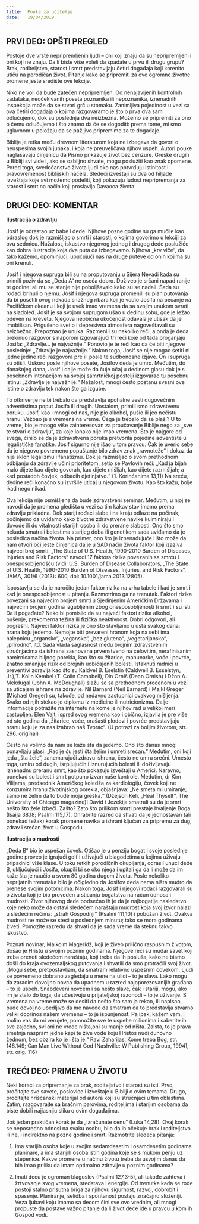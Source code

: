 ```yaml
---
title:  Pouka za učitelje
date:   19/04/2019
---
```


## PRVI DEO: OPŠTI PREGLED

Postoje dve vrste nepripremljenih ljudi – oni koji znaju da su nepripremljeni i oni koji ne znaju. Da li biste više voleli da spadate u prvu ili drugu grupu? Brak, roditeljstvo, starost i smrt predstavljaju četiri događaja koji korenito utiču na porodičan život. Pitanje kako se pripremiti za ove ogromne životne promene jeste središte ove lekcije.

Niko ne voli da bude zatečen nepripremljen. Od nenajavljenih kontrolnih zadataka, neočekivanih poseta poznanika ili nepoznanika, iznenadnih inspekcija može da se stvori grč u stomaku. Zanimljiva pojedinost u vezi sa ova četiri događaja o kojima razgovaramo je što o prva dva sami odlučujemo, dok su poslednja dva neizbežna. Možemo se pripremiti za ono o čemu odlučujemo i što znamo da će se dogoditi: prema tome, mi smo uglavnom u položaju da se pažljivo pripremimo za te događaje.

Biblija je retka među drevnom literaturom koja ne izbegava da govori o neuspesima svojih junaka, i koja ne preuveličava njihov uspeh. Autori pouke naglašavaju činjenicu da Pismo prikazuje život bez cenzure. Greške drugih u Bibliji svi vide i, ako se ozbiljno shvate, mogu poslužiti kao znak opomene. Pored toga, svedočanstvo života ljudi oko nas potvrđuju istinitost i pravovremenost biblijskih načela. Sledeći izveštaji su dva od hiljade izveštaja koje svi možemo podeliti, koji pokazuju ludost nepripremanja za starost i smrt na način koji proslavlja Davaoca života.

## DRUGI DEO: KOMENTAR

**Ilustracija o zdravlju**

Josif je odrastao uz babe i dede. Njihove pozne godine su ga mučile kao odraslog dok je razmišljao o smrti i starosti, o kojima govorimo u lekciji za ovu sedmicu. Nažalost, iskustvo njegovog jednog i drugog dede poslužiće kao dobra ilustracija koja dva puta da izbegavamo. Njihova „krv viče“, da tako kažemo, opominjući, upućujući nas na druge puteve od onih kojima su oni krenuli.

Josif i njegova supruga bili su na proputovanju u Sijera Nevadi kada su primili poziv da se „Deda A“ ne oseća dobro. Doživeo je srčani napad ranije te godine: ali mu se stanje nije poboljšavalo kako su se nadali. Sada su rođaci brinuli o njemu. Josif i njegova supruga promenili su plan putovanja da bi posetili ovog nekada snažnog ribara koji je vodio Josifa na pecanje na Pacifičkom okeanu i koji je uvek imao vremena da sa svojim unukom svrati na sladoled. Josif je sa svojom suprugom ušao u dedinu sobu, gde je ležao odeven na krevetu. Njegova neobična ukočenost odavala je utisak da je imobilisan. Prigušeno svetlo i depresivna atmosfera nagoveštavali su neizbežno. Prepoznao je unuka. Razmenili su nekoliko reči, a onda je deda prekinuo razgovor s naporom izgovarajući tri reči koje od tada proganjaju Josifa: „Zdravlje... je najvažnije.“ Ponovio je te reči kao da će biti njegove poslednje: „Zdravlje je najvažnije.“ Nakon toga, Josif se nije mogao setiti ni jedne jedine reči razgovora pre ili posle te sudbonosne izjave. On i supruga su otišli. Uskoro posle njihove posete, Josifov deda je umro. Međutim, do današnjeg dana, Josif i dalje može da čuje očaj u dedinom glasu dok je s posebnom intonacijom na svojoj samrtničkoj postelji izgovarao tu posebnu istinu: „Zdravlje je najvažnije.“ Nažalost, mnogi često postanu svesni ove istine o zdravlju tek nakon što ga izgube.

To otkrivenje ne bi trebalo da predstavlja epohalne vesti dugovečnim adventistima poput Josifa ili drugih. Uostalom, primili smo zdravstvenu poruku. Josif, kao i mnogi od nas, nije pio alkohol, pušio ili jeo nečistu hranu. Vežbao je s vremena na vreme. Čega je trebalo da se plaši? U to vreme, bio je mnogo više zainteresovan za proučavanje Biblije nego za „sve te stvari o zdravlju“, za koje ionako nije imao vremena. Što je najgore od svega, činilo se da je zdravstvena poruka pretvorila pojedine adventiste u legalističke fanatike. Josif sigurno nije išao u tom pravcu. Čak je uverio sebe da je njegovo povremeno popuštanje bilo zdrav znak „ravnoteže“ i dokaz da nije sklon legalizmu i fanatizmu. Dok je razmišljao o svom prethodnom odbijanju da zdravlje učini prioritetom, setio se Pavlovih reči: „Kad ja bijah malo dijete kao dijete govorah, kao dijete mišljah, kao dijete razmišljah; a kad postadoh čovjek, odbacih djetinjstvo.“ (1. Korinćanima 13,11) Na sreću, dedine reči konačno su izvršile uticaj u njegovom životu. Kao što kažu, bolje ikad nego nikad.  

Ova lekcija nije osmišljena da bude zdravstveni seminar. Međutim, u njoj se navodi da je promena gledišta u vezi sa tim kakav stav imamo prema zdravlju prikladna. Dok stariji rođaci slabe i na kraju odlaze na počinak, počinjemo da uviđamo kako životne zdravstvene navike kulminiraju i dovode ili do vitalnosti starijih osoba ili do prerane slabosti. Ono što smo nekada smatrali bolestima starijeg doba ili genetikom sada uviđamo da je posledica načina života. Na primer, ono što je iznenađujuće i što može da nam otvori oči jeste činjenica da je u SAD način života faktor koji izaziva najveći broj smrti. „The State of U.S. Health, 1990-2010 Burden of Diseases, Injuries and Risk Factors“ navodi 17 faktora rizika povezanih sa smrću i onesposobljenošću (vidi: U.S. Burden of Disease Collaborators, „The State of U:S. Health, 1990-2010 Burden of Diseases, Injuries, and Risk Factors“, JAMA, 301/6 (2013): 600, doi: 10.1001/jama.2013.12805).

Ispostavlja se da je naročito jedan faktor rizika na vrhu tabele i kad je smrt i kad je onesposobljenost u pitanju. Razmotrimo ga na trenutak. Faktori rizika povezani sa najvećim brojem smrti u Sjedinjenim Američkim Državama i najvećim brojem godina izgubljenim zbog onesposobljenosti (i smrti) su isti. Da li pogađate? Neko bi pomislio da su najveći faktori rizika alkohol, pušenje, prekomerna težina ili fizička neaktivnost. Dobri odgovori, ali pogrešni. Najveći faktor rizika je ono što stavljamo u usta svakog dana: hrana koju jedemo. Nemojte biti prevareni hranom koja na sebi ima nalepnicu „organsko“, „vegansko“, „bez glutena“, „vegetarijansko“, „prirodno“, itd. Sada vlada saglasnost među brojnim zdravstvenim stručnjacima da ishrana zasnovana prvenstveno na celovitim, nerafinisanim namirnicama biljnog porekla, kao što su žitarice, mahunarke, voće i povrće, znatno smanjuje rizik od brojnih uobičajenih bolesti. Istaknuti radnici u preventivi zdravlja kao što su Kaldvel B. Eselstin (Caldwell B. Esselstyn, Jr.),T. Kolin Kembel (T. Colin Campbell), Din Orniš (Dean Ornish) i Džon A. Mekdugal (John A. McDoughall) slažu se sa prethodnom procenom u vezi sa uticajem ishrane na zdravlje. Nil Barnard (Neil Barnard) i Majkl Greger (Michael Greger) su, takođe, od nedavno zastupnici ovakvog mišljenja. Svako od njih stekao je diplomu iz medicine ili nutricionizma. Dalje informacije potražite na internetu na kome je njihov rad u velikoj meri zastupljen. Elen Vajt, ispred svog vremena kao i obično, izjavila je pre više od sto godina da „žitarice, voće, orašasti plodovi i povrće predstavljaju hranu koju je za nas izabrao naš Tvorac“. (U potrazi za boljim životom, str. 296. original)

Često ne volimo da nam se kaže šta da jedemo. Ono što danas mnogi ponavljaju glasi: „Radije ću jesti šta želim i umreti srećan.“ Međutim, oni koji jedu „šta žele“, zanemarujući zdravu ishranu, često ne umru srećni. Umesto toga, umiru od dugih, isrpljujućih i iznurujućih bolesti ili doživljavaju iznenadnu preranu smrt, kao što pokazuju izveštaji u Americi. Naravno, ponekad su bolest i smrt potpuno izvan naše kontrole. Međutim, dr Kim Vilijams, predsednik Američkog koledža za kardiologiju, čovek koji ne konzumira hranu životinjskog porekla, objašnjava: „Ne smeta mi umiranje; samo ne želim da to bude moja greška.“ (Džejson Keli, „Heal Thyself“, The University of Chicago magazine)I David i Jezekija smatrali su da je smrt nešto što žele izbeći. Zašto? Zato što prilikom smrti prestaje hvaljenje Boga (Isaija 38,18; Psalmi 115,17). Ohrabrite razred da shvati da je jednostavan (ali ponekad težak) korak promene navika u ishrani ključan za pripremu za dug, zdrav i srećan život u Gospodu.

**Ilustracija o mudrosti**

„Deda B“ bio je uspešan čovek. Otišao je u penziju bogat i svoje poslednje godine proveo je igrajući golf i uživajući u blagodetima u kojima uživaju pripadnici više klase. U toku retkih porodičnih okupljanja, odrasli unuci dede B, uključujući i Josifa, okupili bi se oko njega i upitali ga da li može da im kaže šta je naučio u svom 80 godina dugom životu. Posle nekoliko neprijatnih trenutaka bilo je očigledno da Josifov deda nema ništa mudro da prenese svojim potomcima. Nakon toga, Josif i njegovi rođaci razgovarali su o životu koji je bio proveden u sticanju bogatstva na račun odnosa i mudrosti. Život njihovog dede podsećao ih je da je najbogatije nasledstvo koje neko može da ostavi sledećem naraštaju mudrost koja svoj izvor nalazi u sledećim rečima: „strah Gospodnji“ (Psalmi 111,10) i pobožan život. Ovakva mudrost ne može se steći u poslednjem minutu; tako se mora godinama živeti. Pomozite razredu da shvati da je sada vreme da steknu takvo iskustvo.

Poznati novinar, Malkolm Mageridž, koji je živeo prilično raspusnim životom, došao je Hristu u svojim poznim godinama. Njegove reči su mudar savet koji treba preneti sledećem naraštaju, koji treba da ih posluša, kako ne bismo došli do kraja ovozemaljskog putovanja i shvatili da smo protraćili svoj život. „Mogu sebe, pretpostavljam, da smatram relativno uspešnim čovekom. Ljudi se povremeno dobrano zagledaju u mene na ulici – to je slava. Lako mogu da zaradim dovoljno novca da upadnem u razred najoporezovanijih građana – to je uspeh. Snabdeveni novcem i sa nešto slave, čak i stariji, mogu, ako im je stalo do toga, da učestvuju u prijateljskoj razonodi – to je uživanje. S vremena na vreme može se desiti da nešto što sam ja rekao, ili napisao, bude dovoljno ubedljivo da me navede da smatram da to predstavlja stvarno veliki doprinos našem vremenu – to je ispunjenost. Pa ipak, kažem vam, i molim vas da mi verujete, pomnožite sve te uspehe milionima i saberite ih sve zajedno, svi oni ne vrede ništa,oni su manje od ništa. Zaista, to je prava smetnja naspram jedne kapi te žive vode koju Hristos nudi duhovno žednom, bez obzira ko je i šta je.“ Ravi Zaharijas, Kome treba Bog, str. 148.149; Can Man Live Without God [Nashville: W Publishing Group, 1994], str. orig. 116)

## TREĆI DEO: PRIMENA U ŽIVOTU

Neki koraci za pripremanje za brak, roditeljstvo i starost su isti. Prvo, pročitajte sve savete, poslovice i izveštaje u Bibliji o ovim temama. Drugo, pročitajte hrišćanski materijal od autora koji su stručnjaci u tim oblastima. Zatim, razgovarajte sa bračnim parovima, roditeljima i starijim osobama da biste dobili najjasniju sliku o ovim događajima.

Još jedan praktičan korak je da „izračunate cenu“ (Luka 14,28). Ovaj korak se neposredno odnosi na svaku osobu, bilo da ih očekuje brak i roditeljstvo ili ne, i indirektno na pozne godine i smrt. Razmotrite sledeća pitanja:

1. Ima starijih osoba koje u svojim sedamdesetim i osamdesetim godinama planinare, a ima starijih osoba istih godina koje se s mukom penju uz stepenice. Kakve promene u načinu životu treba da usvojim danas da bih imao priliku da imam optimalno zdravlje u poznim godinama?

2. Imati decu je ogroman blagoslov (Psalmi 127,3-5), ali takođe zahteva i žrtvovanje svog vremena, sredstava i energije. Od trenutka kada se rode postoji stalno prisutna briga za njihovu sigurnost, razvoj, dobrobit i spasenje. Planiranje, selidba i spontanost postaju značajno složeniji. Veza ljubavi koju imamo sa decom čini sve ovo vrednim, ali mnogi propuste da postave važno pitanje da li život dece ide u pravcu u kom ih Gospod vodi.
